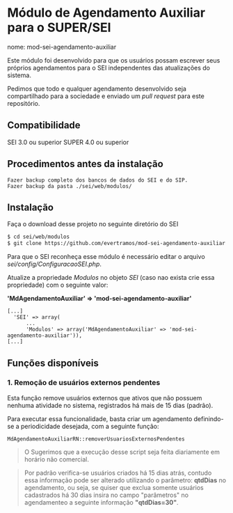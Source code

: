 # Módulo de Agendamento Auxiliar para o SUPER/SEI

nome: mod-sei-agendamento-auxiliar

Este módulo foi desenvolvido para que os usuários possam escrever seus próprios agendamentos para o SEI independentes das atualizações do sistema. 

Pedimos que todo e qualquer agendamento desenvolvido seja compartilhado para a sociedade e enviado um _pull request_ para este repositório.

## Compatibilidade

SEI 3.0 ou superior
SUPER 4.0 ou superior

## Procedimentos antes da instalação

    Fazer backup completo dos bancos de dados do SEI e do SIP.
    Fazer backup da pasta ./sei/web/modulos/

## Instalação
Faça o download desse projeto no seguinte diretório do SEI
```bash
$ cd sei/web/modulos
$ git clone https://github.com/evertramos/mod-sei-agendamento-auxiliar.git
```

Para que o SEI reconheça esse módulo é necessário editar o arquivo *sei/config/ConfiguracaoSEI.php*.

Atualize a propriedade *Modulos* no objeto *SEI* (caso nao exista crie essa propriedade) com o seguinte valor:

**'MdAgendamentoAuxiliar' => 'mod-sei-agendamento-auxiliar'**

```shell
[...]
  'SEI' => array(
      ...
      'Modulos' => array('MdAgendamentoAuxiliar' => 'mod-sei-agendamento-auxiliar')),
[...]
```

## Funções disponíveis

### 1. Remoção de usuários externos pendentes 

Esta função remove usuários externos que ativos que não possuem nenhuma atividade no sistema, registrados há mais de 15 dias (padrão).

Para executar essa funcionalidade, basta criar um agendamento definindo-se a periodicidade desejada, com a seguinte função:

 ```
MdAgendamentoAuxiliarRN::removerUsuariosExternosPendentes
 ```

> O Sugerimos que a execução desse script seja feita diariamente em horário não comercial. 

> Por padrão verifica-se usuários criados há 15 dias atrás, contudo essa informação pode ser alterado utilizando o parâmetro: **qtdDias** no agendamento, ou seja, se quiser que exclua somente usuários cadastrados há 30 dias insira no campo "parâmetros" no agendamenteo a seguinte informação **"qtdDias=30"**.
